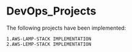 # DevOps_Projects

The following projects have been implemented:

    1.AWS-LAMP-STACK IMPLEMENTATION
    2.AWS-LEMP-STACK IMPLEMENTATION